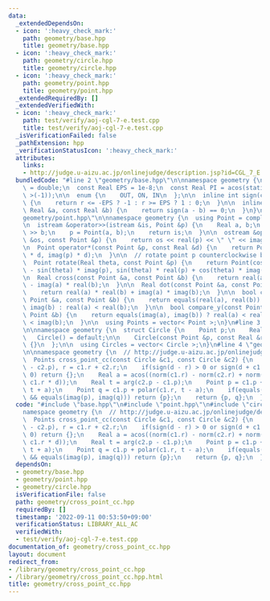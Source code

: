 ```yaml
---
data:
  _extendedDependsOn:
  - icon: ':heavy_check_mark:'
    path: geometry/base.hpp
    title: geometry/base.hpp
  - icon: ':heavy_check_mark:'
    path: geometry/circle.hpp
    title: geometry/circle.hpp
  - icon: ':heavy_check_mark:'
    path: geometry/point.hpp
    title: geometry/point.hpp
  _extendedRequiredBy: []
  _extendedVerifiedWith:
  - icon: ':heavy_check_mark:'
    path: test/verify/aoj-cgl-7-e.test.cpp
    title: test/verify/aoj-cgl-7-e.test.cpp
  _isVerificationFailed: false
  _pathExtension: hpp
  _verificationStatusIcon: ':heavy_check_mark:'
  attributes:
    links:
    - http://judge.u-aizu.ac.jp/onlinejudge/description.jsp?id=CGL_7_E
  bundledCode: "#line 2 \"geometry/base.hpp\"\n\nnamespace geometry {\n  using Real\
    \ = double;\n  const Real EPS = 1e-8;\n  const Real PI = acos(static_cast< Real\
    \ >(-1));\n\n  enum {\n    OUT, ON, IN\n  };\n\n  inline int sign(const Real &r)\
    \ {\n    return r <= -EPS ? -1 : r >= EPS ? 1 : 0;\n  }\n\n  inline bool equals(const\
    \ Real &a, const Real &b) {\n    return sign(a - b) == 0;\n  }\n}\n#line 3 \"\
    geometry/point.hpp\"\n\nnamespace geometry {\n  using Point = complex< Real >;\n\
    \n  istream &operator>>(istream &is, Point &p) {\n    Real a, b;\n    is >> a\
    \ >> b;\n    p = Point(a, b);\n    return is;\n  }\n\n  ostream &operator<<(ostream\
    \ &os, const Point &p) {\n    return os << real(p) << \" \" << imag(p);\n  }\n\
    \n  Point operator*(const Point &p, const Real &d) {\n    return Point(real(p)\
    \ * d, imag(p) * d);\n  }\n\n  // rotate point p counterclockwise by theta rad\n\
    \  Point rotate(Real theta, const Point &p) {\n    return Point(cos(theta) * real(p)\
    \ - sin(theta) * imag(p), sin(theta) * real(p) + cos(theta) * imag(p));\n  }\n\
    \n  Real cross(const Point &a, const Point &b) {\n    return real(a) * imag(b)\
    \ - imag(a) * real(b);\n  }\n\n  Real dot(const Point &a, const Point &b) {\n\
    \    return real(a) * real(b) + imag(a) * imag(b);\n  }\n\n  bool compare_x(const\
    \ Point &a, const Point &b) {\n    return equals(real(a), real(b)) ? imag(a) <\
    \ imag(b) : real(a) < real(b);\n  }\n\n  bool compare_y(const Point &a, const\
    \ Point &b) {\n    return equals(imag(a), imag(b)) ? real(a) < real(b) : imag(a)\
    \ < imag(b);\n  }\n\n  using Points = vector< Point >;\n}\n#line 3 \"geometry/circle.hpp\"\
    \n\nnamespace geometry {\n  struct Circle {\n    Point p;\n    Real r{};\n\n \
    \   Circle() = default;\n\n    Circle(const Point &p, const Real &r) : p(p), r(r)\
    \ {}\n  };\n\n  using Circles = vector< Circle >;\n}\n#line 4 \"geometry/cross_point_cc.hpp\"\
    \n\nnamespace geometry {\n  // http://judge.u-aizu.ac.jp/onlinejudge/description.jsp?id=CGL_7_E\n\
    \  Points cross_point_cc(const Circle &c1, const Circle &c2) {\n    Real d = abs(c1.p\
    \ - c2.p), r = c1.r + c2.r;\n    if(sign(d - r) > 0 or sign(d + c1.r - c2.r) <\
    \ 0) return {};\n    Real a = acos((norm(c1.r) - norm(c2.r) + norm(d)) / (2 *\
    \ c1.r * d));\n    Real t = arg(c2.p - c1.p);\n    Point p = c1.p + polar(c1.r,\
    \ t + a);\n    Point q = c1.p + polar(c1.r, t - a);\n    if(equals(real(p), real(q))\
    \ && equals(imag(p), imag(q))) return {p};\n    return {p, q};\n  }\n}\n"
  code: "#include \"base.hpp\"\n#include \"point.hpp\"\n#include \"circle.hpp\"\n\n\
    namespace geometry {\n  // http://judge.u-aizu.ac.jp/onlinejudge/description.jsp?id=CGL_7_E\n\
    \  Points cross_point_cc(const Circle &c1, const Circle &c2) {\n    Real d = abs(c1.p\
    \ - c2.p), r = c1.r + c2.r;\n    if(sign(d - r) > 0 or sign(d + c1.r - c2.r) <\
    \ 0) return {};\n    Real a = acos((norm(c1.r) - norm(c2.r) + norm(d)) / (2 *\
    \ c1.r * d));\n    Real t = arg(c2.p - c1.p);\n    Point p = c1.p + polar(c1.r,\
    \ t + a);\n    Point q = c1.p + polar(c1.r, t - a);\n    if(equals(real(p), real(q))\
    \ && equals(imag(p), imag(q))) return {p};\n    return {p, q};\n  }\n}\n"
  dependsOn:
  - geometry/base.hpp
  - geometry/point.hpp
  - geometry/circle.hpp
  isVerificationFile: false
  path: geometry/cross_point_cc.hpp
  requiredBy: []
  timestamp: '2022-09-11 00:53:50+09:00'
  verificationStatus: LIBRARY_ALL_AC
  verifiedWith:
  - test/verify/aoj-cgl-7-e.test.cpp
documentation_of: geometry/cross_point_cc.hpp
layout: document
redirect_from:
- /library/geometry/cross_point_cc.hpp
- /library/geometry/cross_point_cc.hpp.html
title: geometry/cross_point_cc.hpp
---
```

